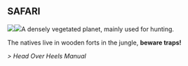 ## SAFARI

![](texture-safari.wall.shield.left?bg-pureBlack)![](texture-safari.wall.window.away?bg-pureBlack&float-right)A densely vegetated planet, mainly used for hunting.

The natives live in wooden forts in the jungle, **beware traps!**

*> Head Over Heels Manual*
